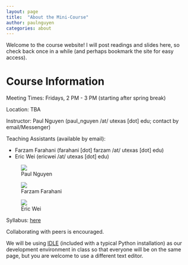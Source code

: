 ```yaml
---
layout: page
title:  "About the Mini-Course"
author: paulnguyen
categories: about
---
```


Welcome to the course website! I will post readings and slides here, so check back once in a while (and perhaps bookmark the site for easy access).

# Course Information
Meeting Times: Fridays, 2 PM - 3 PM (starting after spring break)

Location: TBA

Instructor: Paul Nguyen (paul_nguyen /at/ utexas [dot] edu; contact by email/Messenger)

Teaching Assistants (available by email):

- Farzam Farahani (farahani [dot] farzam /at/ utexas [dot] edu)
- Eric Wei (ericwei /at/ utexas [dot] edu)

<div class="flex-gallery">
<div class="flex-gallery-item"><figure><img src="/Spring2016/images/paul.jpg"><figcaption><span class="figure-name">Paul Nguyen</span></figcaption></figure></div>
<div class="flex-gallery-item"><figure><img src="/Spring2016/images/farzam.jpg"><figcaption><span class="figure-name">Farzam Farahani</span></figcaption></figure></div>
<div class="flex-gallery-item"><figure><img src="/Spring2016/images/eric.jpg"><figcaption><span class="figure-name">Eric Wei</span></figcaption></figure></div>
</div>

Syllabus: [here][syllabus]

Collaborating with peers is encouraged.

We will be using [IDLE][idle] (included with a typical Python installation) as our development environment in class so that everyone will be on the same page, but you are welcome to use a different text editor.



[syllabus]: /Spring2016/files/syllabus.pdf
[idle]: https://en.wikipedia.org/wiki/IDLE_(Python)/

